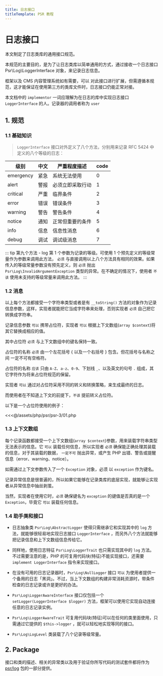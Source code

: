 ```yaml
---
title: 日志接口
titleTemplate: PSR 教程
---
```


# 日志接口

本文制定了日志类库的通用接口规范。

本规范的主要目的，是为了让日志类库以简单通用的方式，通过接收一个日志接口 Psr\Log\LoggerInterface 对象，来记录日志信息。

框架以及 CMS 内容管理系统如有需要，可以 对此接口进行扩展，但需遵循本规范，这才能保证在使用第三方的类库文件时，日志接口仍能正常对接。

本文档中的 `implementor` 一词应理解为在日志的库中实现日志接口 `LoggerInterface` 的人。记录器的调用者称为 `user`

## 1. 规范

### 1.1 基础知识

> `LoggerInterface` 接口对外定义了八个方法，分别用来记录 RFC 5424 中定义的八个等级的日志：

| 级别      | 中文 | 严重程度描述     | code |
| --------- | ---- | ---------------- | ---- |
| emergency | 紧急 | 系统无法使用     | 0    |
| alert     | 警报 | 必须立即采取行动 | 1    |
| critical  | 严重 | 临界条件         | 2    |
| error     | 错误 | 错误条件         | 3    |
| warning   | 警告 | 警告条件         | 4    |
| notice    | 通知 | 正常但重要的条件 | 5    |
| info      | 信息 | 信息性消息       | 6    |
| debug     | 调试 | 调试级消息       | 7    |

::: tip 第九个方法 - log
第 1 个参数为记录的等级。可使用 1 个预先定义的等级常量作为参数来调用此方法， `必须` 与直接调用以上八个方法具有相同的效果。如果传入的等级常量参数没有预先定义，则 `必须` 抛出 `Psr\Log\InvalidArgumentException` 类型的异常。在不确定的情况下，使用者 `不该` 使用未支持的等级常量来调用此方法。
:::

### 1.2 消息

以上每个方法都接受一个字符串类型或者是有 `__toString()` 方法的对象作为记录信息参数，这样，实现者就能把它当成字符串来处理，否则实现者 `必须` 自己把它转换成字符串。

记录信息参数 `可以` 携带占位符，实现者 `可以` 根据上下文数组(`array $context`)将其它替换成相应的值。

其中占位符 `必须` 与上下文数组中的键名保持一致。

占位符的名称 `必须` 由一个左花括号 { 以及一个右括号 } 包含。但花括号与名称之间 一定不可有空格符。

占位符的名称 `应该` 只由 `A-Z`、`a-z`、`0-9`、下划线 `_`、以及英文的句号 `.` 组成，其它字符作为将来占位符规范的保留。

实现者 `可以` 通过对占位符采用不同的转义和转换策略，来生成最终的日志。

而使用者在不知道上下文的前提下，`不该` 提前转义占位符。

以下是一个占位符使用的例子：

<<<@/assets/php/psr/psr-3/01.php

### 1.3 上下文数组

每个记录函数都接受一个上下文数组(`array $context`)参数，用来装载字符串类型无法表示的信息。它 `可以` 装载任何信息，所以实现者 `必须` 确保能正确处理其装载的信息，对于其装载的数据， `一定不可` 抛出异常，或产生 PHP 出错、警告或提醒信息（error、warning、notice）。

如需通过上下文参数传入了一个 `Exception` 对象，必须 以 `exception` 作为键名。

记录异常信息是很普遍的，所以如果它能够在记录类库的底层实现，就能够让实现者从异常信息中抽丝剥茧。

当然，实现者在使用它时，`必须` 确保键名为 `exception` 的键值是否真的是一个 `Exception`，毕竟它 `可以` 装载任何信息。

### 1.4 助手类和接口

- 日志抽象类 `Psr\Log\AbstractLogger` 使得只需继承它和实现其中的 `log` 方法，就能够很轻易地实现日志接口 `LoggerInterface` ，而另外八个方法就能够把记录信息和上下文数组信息传给它。

- 同样地，使用日志特征 `Psr\Log\LoggerTrait` 也只需实现其中的 `log` 方法。不过需要注意的是，PHP 的可复用代码块(特征)不能实现接口，还需要 `implement LoggerInterface` 指令来实现接口。

- 在没有可用的日志记录器时，`Psr\Log\NullLogger` 接口 `可以` 为使用者提供一个备用的日志「黑洞」。不过，当上下文数组的构建非常消耗资源时，带条件检查的日志记录或许是更好的办法。

- `Psr\Log\LoggerAwareInterface` 接口仅包括一个 `setLogger(LoggerInterface $logger)` 方法，框架可以使用它实现自动连接任意的日志记录实例。

- `Psr\Log\LoggerAwareTrait` 可复用代码块(特征)可以在任何的类里面使用，只需通过它提供的 `$this->logger` ，就可以轻松地实现等同的接口。

- `Psr\Log\LogLevel` 类装载了八个记录等级常量。

## 2. Package

接口和类的描述、相关的异常类以及用于验证你所写代码的测试套件都将作为 [psr/log](https://packagist.org/packages/psr/log) 包的一部分提供。
